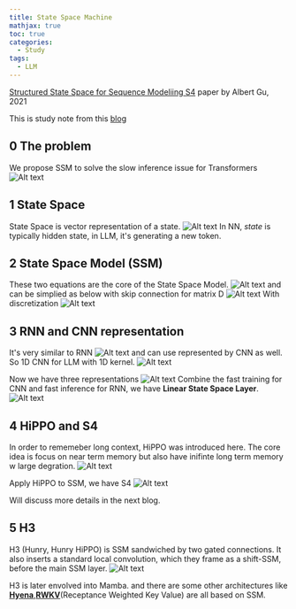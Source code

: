 ```yaml
---
title: State Space Machine
mathjax: true
toc: true
categories:
  - Study
tags:
  - LLM
---
```


[Structured State Space for Sequence Modeliing S4](https://arxiv.org/abs/2111.00396) paper by Albert Gu, 2021

This is study note from this [blog](https://newsletter.maartengrootendorst.com/p/a-visual-guide-to-mamba-and-state)

## 0 The problem
We propose SSM to solve the slow inference issue for Transformers
![Alt text](/code23/assets/images/2024/24-03-30-SSM-H3_files/issues.png)

## 1 State Space
State Space is vector representation of a state.
![Alt text](/code23/assets/images/2024/24-03-30-SSM-H3_files/statevector.png)
In NN, *state* is typically hidden state, in LLM, it's generating a new token. 

## 2 State Space Model (SSM)
These two equations are the core of the State Space Model.
![Alt text](/code23/assets/images/2024/24-03-30-SSM-H3_files/ssmc.png) 
and can be simplied as below with skip connection for matrix D
![Alt text](/code23/assets/images/2024/24-03-30-SSM-H3_files/ssm2.png)
With discretization
![Alt text](/code23/assets/images/2024/24-03-30-SSM-H3_files/ssmd.png)

## 3 RNN and CNN representation
It's very similar to RNN
![Alt text](/code23/assets/images/2024/24-03-30-SSM-H3_files/ssmrnn.png)
and can use represented by CNN as well.
So 1D CNN for LLM with 1D kernel. 
![Alt text](/code23/assets/images/2024/24-03-30-SSM-H3_files/cnn.png)

Now we have three representations
![Alt text](/code23/assets/images/2024/24-03-30-SSM-H3_files/3.png) 
Combine the fast training for CNN and fast inference for RNN, we have **Linear State Space Layer**. 
![Alt text](/code23/assets/images/2024/24-03-30-SSM-H3_files/lssl.png)

## 4 HiPPO and S4
In order to rememeber long context, HiPPO was introduced here. The core idea is focus on near term memory but also have inifinte long term memory w large degration. 
![Alt text](/code23/assets/images/2024/24-03-30-SSM-H3_files/hippo.png)

Apply HiPPO to SSM, we have S4
![Alt text](/code23/assets/images/2024/24-03-30-SSM-H3_files/s4.png)

Will discuss more details in the next blog.

## 5 H3
H3 (Hunry, Hunry HiPPO) is SSM sandwiched by two gated connections. It also inserts a standard local convolution, which they frame as a shift-SSM, before the main SSM layer.
![Alt text](/code23/assets/images/2024/24-03-30-SSM-H3_files/h3.png) 

H3 is later envolved into Mamba. and 
there are some other architectures like **[Hyena](https://arxiv.org/pdf/2302.10866)**,**[RWKV](https://arxiv.org/pdf/2305.13048)**(Receptance Weighted Key Value) are all based on SSM.